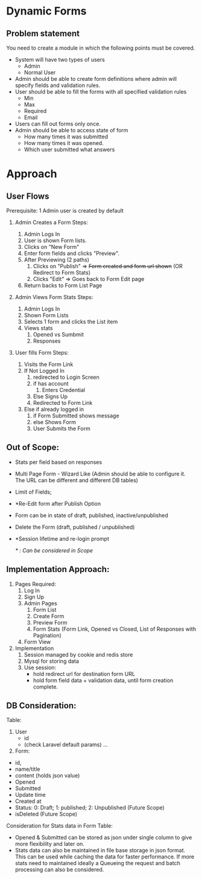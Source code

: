 # Dynamic Forms

## Problem statement
You need to create a module in which the following points must be covered.
* System will have two types of users
    * Admin
    * Normal User
* Admin should be able to create form definitions where admin will specify fields and
validation rules.
* User should be able to fill the forms with all specified validation rules
    * Min
    * Max
    * Required
    * Email
* Users can fill out forms only once.
* Admin should be able to access state of form
    * How many times it was submitted
    * How many times it was opened.
    * Which user submitted what answers
    
# Approach
## User Flows
Prerequisite: 1 Admin user is created by default
1. Admin Creates a Form
Steps:
    1. Admin Logs In 
    2. User is shown Form lists.
    3. Clicks on "New Form"
    4. Enter form fields and clicks "Preview".
    5. After Previewing (2 paths)
        1. Clicks on "Publish" => ~~Form created and form url shown~~ (OR Redirect to Form Stats)
        2. Clicks "Edit" => Goes back to Form Edit page
    6. Return backs to Form List Page
    
2. Admin Views Form Stats
Steps:
    1. Admin Logs In
    2. Shown Form Lists
    3. Selects 1 form and clicks the List item
    4. Views stats
        1. Opened vs Sumbmit 
        2. Responses
        
3. User fills Form
Steps:
    1. Visits the Form Link
    2. If Not Logged In
        1. redirected to Login Screen
        2. if has account
            1. Enters Credential
        3. Else Signs Up
        4. Redirected to Form Link
    3. Else if already logged in
        1. if Form Submitted shows message
        2. else Shows Form
        3. User Submits the Form

## Out of Scope:
- Stats per field based on responses
- Multi Page Form - Wizard Like (Admin should be able to configure it. The URL can be different and different DB tables)
- Limit of Fields;
- *Re-Edit form after Publish Option
- Form can be in state of draft, published, inactive/unpublished
- Delete the Form (draft, published / unpublished)
- *Session lifetime and re-login prompt

    *\* : Can be considered in Scope*

## Implementation Approach:
1. Pages Required:
    1. Log In
    2. Sign Up
    3. Admin Pages
        1. Form List
        2. Create Form
        3. Preview Form
        4. Form Stats (Form Link, Opened vs Closed, List of Responses with Pagination)
    4. Form View
2. Implementation
    1. Session managed by cookie and redis store
    2. Mysql for storing data
    3. Use session:
        - hold redirect url for destination form URL
        - hold form field data + validation data, until form creation complete.
        
 ## DB Consideration:
 Table: 
 1. User
    - id
    - (check Laravel default params)
    ... 
 2. Form:
   - id,
   - name/title
   - content (holds json value)
   - Opened
   - Submitted
   - Update time
   - Created at
   - Status: 0: Draft; 1: published; 2: Unpublished (Future Scope)
   - isDeleted (Future Scope)
   
Consideration for Stats data in Form Table: 
- Opened & Submitted can be stored as json under single column to give more flexibility and later on.
- Stats data can also be maintained in file base storage in json format. This can be used while caching the data for faster performance. If more stats need to maintained ideally a Queueing the request and batch processing can also be considered.
